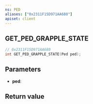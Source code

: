 ```yaml
---
ns: PED
aliases: ["0x2311F15D971AA680"]
apiset: client
---
```

## GET_PED_GRAPPLE_STATE

```c
// 0x2311F15D971AA680
int GET_PED_GRAPPLE_STATE(Ped ped);
```


## Parameters
* **ped**:

## Return value
